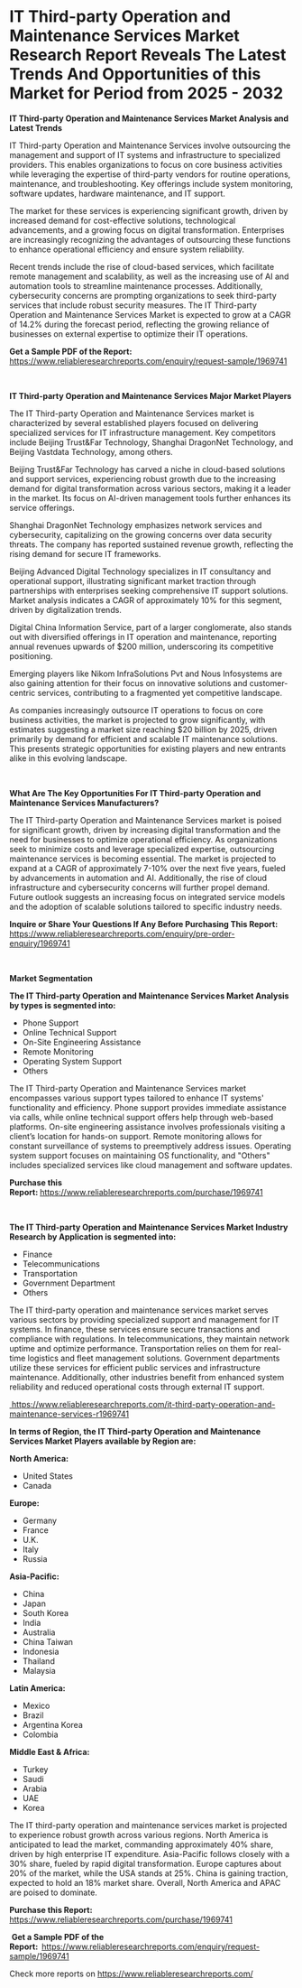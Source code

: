 <p><h1>IT Third-party Operation and Maintenance Services Market Research Report Reveals The Latest Trends And Opportunities of this Market for Period from 2025 - 2032</h1></p><p><strong>IT Third-party Operation and Maintenance Services Market Analysis and Latest Trends</strong></p>
<p><p>IT Third-party Operation and Maintenance Services involve outsourcing the management and support of IT systems and infrastructure to specialized providers. This enables organizations to focus on core business activities while leveraging the expertise of third-party vendors for routine operations, maintenance, and troubleshooting. Key offerings include system monitoring, software updates, hardware maintenance, and IT support. </p><p>The market for these services is experiencing significant growth, driven by increased demand for cost-effective solutions, technological advancements, and a growing focus on digital transformation. Enterprises are increasingly recognizing the advantages of outsourcing these functions to enhance operational efficiency and ensure system reliability.</p><p>Recent trends include the rise of cloud-based services, which facilitate remote management and scalability, as well as the increasing use of AI and automation tools to streamline maintenance processes. Additionally, cybersecurity concerns are prompting organizations to seek third-party services that include robust security measures. The IT Third-party Operation and Maintenance Services Market is expected to grow at a CAGR of 14.2% during the forecast period, reflecting the growing reliance of businesses on external expertise to optimize their IT operations.</p></p>
<p><strong>Get a Sample PDF of the Report:&nbsp;</strong> <a href="https://www.reliableresearchreports.com/enquiry/request-sample/1969741?utm_campaign=2957&utm_medium=2&utm_source=Github&utm_content=ia&utm_term=11032025&utm_id=it-third-party-operation-and-maintenance-services">https://www.reliableresearchreports.com/enquiry/request-sample/1969741</a></p>
<p>&nbsp;</p>
<p><strong>IT Third-party Operation and Maintenance Services Major Market Players</strong></p>
<p><p>The IT Third-party Operation and Maintenance Services market is characterized by several established players focused on delivering specialized services for IT infrastructure management. Key competitors include Beijing Trust&Far Technology, Shanghai DragonNet Technology, and Beijing Vastdata Technology, among others.</p><p>Beijing Trust&Far Technology has carved a niche in cloud-based solutions and support services, experiencing robust growth due to the increasing demand for digital transformation across various sectors, making it a leader in the market. Its focus on AI-driven management tools further enhances its service offerings.</p><p>Shanghai DragonNet Technology emphasizes network services and cybersecurity, capitalizing on the growing concerns over data security threats. The company has reported sustained revenue growth, reflecting the rising demand for secure IT frameworks.</p><p>Beijing Advanced Digital Technology specializes in IT consultancy and operational support, illustrating significant market traction through partnerships with enterprises seeking comprehensive IT support solutions. Market analysis indicates a CAGR of approximately 10% for this segment, driven by digitalization trends.</p><p>Digital China Information Service, part of a larger conglomerate, also stands out with diversified offerings in IT operation and maintenance, reporting annual revenues upwards of $200 million, underscoring its competitive positioning.</p><p>Emerging players like Nikom InfraSolutions Pvt and Nous Infosystems are also gaining attention for their focus on innovative solutions and customer-centric services, contributing to a fragmented yet competitive landscape.</p><p>As companies increasingly outsource IT operations to focus on core business activities, the market is projected to grow significantly, with estimates suggesting a market size reaching $20 billion by 2025, driven primarily by demand for efficient and scalable IT maintenance solutions. This presents strategic opportunities for existing players and new entrants alike in this evolving landscape.</p></p>
<p>&nbsp;</p>
<p><strong>What Are The Key Opportunities For IT Third-party Operation and Maintenance Services Manufacturers?</strong></p>
<p><p>The IT Third-party Operation and Maintenance Services market is poised for significant growth, driven by increasing digital transformation and the need for businesses to optimize operational efficiency. As organizations seek to minimize costs and leverage specialized expertise, outsourcing maintenance services is becoming essential. The market is projected to expand at a CAGR of approximately 7-10% over the next five years, fueled by advancements in automation and AI. Additionally, the rise of cloud infrastructure and cybersecurity concerns will further propel demand. Future outlook suggests an increasing focus on integrated service models and the adoption of scalable solutions tailored to specific industry needs.</p></p>
<p><strong>Inquire or Share Your Questions If Any Before Purchasing This Report:</strong> <a href="https://www.reliableresearchreports.com/enquiry/pre-order-enquiry/1969741?utm_campaign=2957&utm_medium=2&utm_source=Github&utm_content=ia&utm_term=11032025&utm_id=it-third-party-operation-and-maintenance-services">https://www.reliableresearchreports.com/enquiry/pre-order-enquiry/1969741</a></p>
<p>&nbsp;</p>
<p><strong>Market Segmentation</strong></p>
<p><strong>The IT Third-party Operation and Maintenance Services Market Analysis by types is segmented into:</strong></p>
<p><ul><li>Phone Support</li><li>Online Technical Support</li><li>On-Site Engineering Assistance</li><li>Remote Monitoring</li><li>Operating System Support</li><li>Others</li></ul></p>
<p><p>The IT Third-party Operation and Maintenance Services market encompasses various support types tailored to enhance IT systems' functionality and efficiency. Phone support provides immediate assistance via calls, while online technical support offers help through web-based platforms. On-site engineering assistance involves professionals visiting a client’s location for hands-on support. Remote monitoring allows for constant surveillance of systems to preemptively address issues. Operating system support focuses on maintaining OS functionality, and "Others" includes specialized services like cloud management and software updates.</p></p>
<p><strong>Purchase this Report:&nbsp;</strong><a href="https://www.reliableresearchreports.com/purchase/1969741?utm_campaign=2957&utm_medium=2&utm_source=Github&utm_content=ia&utm_term=11032025&utm_id=it-third-party-operation-and-maintenance-services">https://www.reliableresearchreports.com/purchase/1969741</a></p>
<p>&nbsp;</p>
<p><strong>The IT Third-party Operation and Maintenance Services Market Industry Research by Application is segmented into:</strong></p>
<p><ul><li>Finance</li><li>Telecommunications</li><li>Transportation</li><li>Government Department</li><li>Others</li></ul></p>
<p><p>The IT third-party operation and maintenance services market serves various sectors by providing specialized support and management for IT systems. In finance, these services ensure secure transactions and compliance with regulations. In telecommunications, they maintain network uptime and optimize performance. Transportation relies on them for real-time logistics and fleet management solutions. Government departments utilize these services for efficient public services and infrastructure maintenance. Additionally, other industries benefit from enhanced system reliability and reduced operational costs through external IT support.</p></p>
<p><a href="https://www.reliableresearchreports.com/it-third-party-operation-and-maintenance-services-r1969741?utm_campaign=2957&utm_medium=2&utm_source=Github&utm_content=ia&utm_term=11032025&utm_id=it-third-party-operation-and-maintenance-services">&nbsp;https://www.reliableresearchreports.com/it-third-party-operation-and-maintenance-services-r1969741</a></p>
<p><strong>In terms of Region, the IT Third-party Operation and Maintenance Services Market Players available by Region are:</strong></p>
<p>
    <p> <strong> North America: </strong>
        <ul>
            <li>United States</li>
            <li>Canada</li>
        </ul>
        </p> 
    <p> <strong> Europe: </strong>
        <ul>
            <li>Germany</li>
            <li>France</li>
            <li>U.K.</li>
            <li>Italy</li>
            <li>Russia</li>
        </ul>
        </p> 
    <p> <strong> Asia-Pacific: </strong>
        <ul>
            <li>China</li>
            <li>Japan</li>
            <li>South Korea</li>
            <li>India</li>
            <li>Australia</li>
            <li>China Taiwan</li>
            <li>Indonesia</li>
            <li>Thailand</li>
            <li>Malaysia</li>
        </ul>
        </p> 
    <p> <strong> Latin America: </strong>
        <ul>
            <li>Mexico</li>
            <li>Brazil</li>
            <li>Argentina Korea</li>
            <li>Colombia</li>
        </ul>
        </p> 
    <p> <strong> Middle East & Africa: </strong>
        <ul>
            <li>Turkey</li>
            <li>Saudi</li>
            <li>Arabia</li>
            <li>UAE</li>
            <li>Korea</li>
        </ul>
    </p>
    </p>
<p><p>The IT third-party operation and maintenance services market is projected to experience robust growth across various regions. North America is anticipated to lead the market, commanding approximately 40% share, driven by high enterprise IT expenditure. Asia-Pacific follows closely with a 30% share, fueled by rapid digital transformation. Europe captures about 20% of the market, while the USA stands at 25%. China is gaining traction, expected to hold an 18% market share. Overall, North America and APAC are poised to dominate.</p></p>
<p><strong>Purchase this Report: </strong><a href="https://www.reliableresearchreports.com/purchase/1969741?utm_campaign=2957&utm_medium=2&utm_source=Github&utm_content=ia&utm_term=11032025&utm_id=it-third-party-operation-and-maintenance-services">https://www.reliableresearchreports.com/purchase/1969741</a></p>
<p>&nbsp;<strong>Get a Sample PDF of the Report:&nbsp;&nbsp;</strong><a href="https://www.reliableresearchreports.com/enquiry/request-sample/1969741?utm_campaign=2957&utm_medium=2&utm_source=Github&utm_content=ia&utm_term=11032025&utm_id=it-third-party-operation-and-maintenance-services">https://www.reliableresearchreports.com/enquiry/request-sample/1969741</a></p>
<p><strong></strong></p>
<p>Check more reports on <a href="https://www.reliableresearchreports.com/?utm_campaign=2957&utm_medium=2&utm_source=Github&utm_content=ia&utm_term=11032025&utm_id=it-third-party-operation-and-maintenance-services">https://www.reliableresearchreports.com/</a></p>